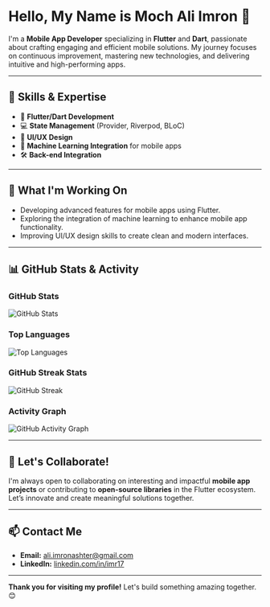 # Hello, My Name is Moch Ali Imron 👋

I'm a **Mobile App Developer** specializing in **Flutter** and **Dart**, passionate about crafting engaging and efficient mobile solutions. My journey focuses on continuous improvement, mastering new technologies, and delivering intuitive and high-performing apps.

---

## 🚀 Skills & Expertise

- 📱 **Flutter/Dart Development**
- 💻 **State Management** (Provider, Riverpod, BLoC)
- 🎨 **UI/UX Design** 
- 🤖 **Machine Learning Integration** for mobile apps
- 🛠️ **Back-end Integration** 

---

## 🔭 What I'm Working On

- Developing advanced features for mobile apps using Flutter.
- Exploring the integration of machine learning to enhance mobile app functionality.
- Improving UI/UX design skills to create clean and modern interfaces.

---

## 📊 GitHub Stats & Activity

### GitHub Stats
![GitHub Stats](https://github-readme-stats.vercel.app/api?username=Imron-Code17&show_icons=true&theme=radical&include_all_commits=true&line_height=25)

### Top Languages
![Top Languages](https://github-readme-stats.vercel.app/api/top-langs/?username=Imron-Code17&layout=compact&theme=radical)

### GitHub Streak Stats
![GitHub Streak](https://github-readme-streak-stats.herokuapp.com/?user=Imron-Code17&theme=radical)

### Activity Graph
![GitHub Activity Graph](https://github-readme-activity-graph.vercel.app/graph?username=Imron-Code17&theme=radical)

---

## 🤝 Let's Collaborate!

I'm always open to collaborating on interesting and impactful **mobile app projects** or contributing to **open-source libraries** in the Flutter ecosystem. Let’s innovate and create meaningful solutions together.

---

## 📫 Contact Me

- **Email:** [ali.imronashter@gmail.com](mailto:ali.imronashter@gmail.com)
- **LinkedIn:** [linkedin.com/in/imr17](https://www.linkedin.com/in/imr17)

---

**Thank you for visiting my profile!** Let's build something amazing together. 😊
